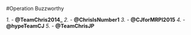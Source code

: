 #Operation Buzzworthy

*1.* - **@TeamChris2014_**
*2.* - **@ChrisIsNumber1**
*3.* - **@CJforMRPI2015**
*4.* - **@hypeTeamCJ**
*5.* - **@TeamChrisJP**
